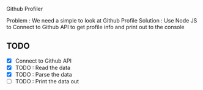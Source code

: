 Github Profiler

Problem : We need a simple to look at Github Profile
Solution : Use Node JS to Connect to Github API to 
get profile info and print out to the console

## TODO

* [x] Connect to Github API
* [x] TODO : Read the data
* [x] TODO : Parse the data
* [ ] TODO : Print the data out